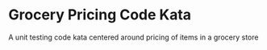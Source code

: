 # Grocery Pricing Code Kata
A unit testing code kata centered around pricing of items in a grocery store
